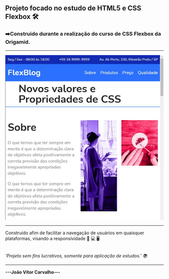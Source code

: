 <h2>Projeto focado no estudo de  HTML5 e CSS Flexbox 🛠️ </h2>


<h3>➡️Construido durante a realização do curso de CSS Flexbox da Origamid.</h3>
<hr>
<img src="img/flexblog.JPG"></img>
<hr>
<p>Construído afim de facilitar a navegação de usuários em quaisquer plataformas, visando a responsívidade 📱 💻 🖥️</p>
<br>
<em>'Projeto sem fins lucrativos, somente para aplicação de estudos.' 📚</em>
<hr>
<strong>---João Vítor Carvalho---</strong>
